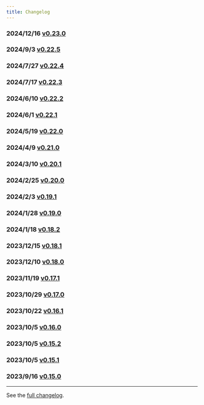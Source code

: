 ```yaml
---
title: Changelog
---
```


### 2024/12/16 [v0.23.0](/changelog/0-23-0)

### 2024/9/3 [v0.22.5](/changelog/0-22-5)

### 2024/7/27 [v0.22.4](/changelog/0-22-4)

### 2024/7/17 [v0.22.3](/changelog/0-22-3)

### 2024/6/10 [v0.22.2](/changelog/0-22-2)

### 2024/6/1 [v0.22.1](/changelog/0-22-1)

### 2024/5/19 [v0.22.0](/changelog/0-22-0)

### 2024/4/9 [v0.21.0](/changelog/0-21-0)

### 2024/3/10 [v0.20.1](/changelog/0-20-1)

### 2024/2/25 [v0.20.0](/changelog/0-20-0)

### 2024/2/3 [v0.19.1](/changelog/0-19-1)

### 2024/1/28 [v0.19.0](/changelog/0-19-0)

### 2024/1/18 [v0.18.2](/changelog/0-18-2)

### 2023/12/15 [v0.18.1](/changelog/0-18-1)

### 2023/12/10 [v0.18.0](/changelog/0-18-0)

### 2023/11/19 [v0.17.1](/changelog/0-17-1)

### 2023/10/29 [v0.17.0](/changelog/0-17-0)

### 2023/10/22 [v0.16.1](/changelog/0-16-1)

### 2023/10/5 [v0.16.0](/changelog/0-16-0)

### 2023/10/5 [v0.15.2](/changelog/0-15-2)

### 2023/10/5 [v0.15.1](/changelog/0-15-1)

### 2023/9/16 [v0.15.0](/changelog/0-15-0)

---

See the [full changelog](https://github.com/usememos/memos/releases).
